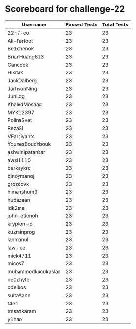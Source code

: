 # Scoreboard for challenge-22
| Username   | Passed Tests | Total Tests |
|------------|--------------|-------------|
| 22-7-co | 23 | 23 |
| Ali-Fartoot | 23 | 23 |
| Be1chenok | 23 | 23 |
| BrianHuang813 | 23 | 23 |
| Gandook | 23 | 23 |
| Hikitak | 23 | 23 |
| JackDalberg | 23 | 23 |
| JarhsonNing | 23 | 23 |
| JunLog | 23 | 23 |
| KhaledMosaad | 23 | 23 |
| MYK12397 | 23 | 23 |
| PolinaSvet | 23 | 23 |
| RezaSi | 23 | 23 |
| VFarsiyants | 23 | 23 |
| YounesBouchbouk | 23 | 23 |
| ashwinipatankar | 23 | 23 |
| awsl1110 | 23 | 23 |
| berkaykrc | 23 | 23 |
| binoymanoj | 23 | 23 |
| grozdovk | 23 | 23 |
| himanshum9 | 23 | 23 |
| hudazaan | 23 | 23 |
| idk2me | 23 | 23 |
| john-otienoh | 23 | 23 |
| krypton-io | 23 | 23 |
| kuzminprog | 23 | 23 |
| lanmanul | 23 | 23 |
| law-lee | 23 | 23 |
| mick4711 | 23 | 23 |
| micos7 | 23 | 23 |
| muhammedkucukaslan | 23 | 23 |
| ne0phyte | 23 | 23 |
| odelbos | 23 | 23 |
| sultaAann | 23 | 23 |
| t4e1 | 23 | 23 |
| tmsankaram | 23 | 23 |
| y1hao | 23 | 23 |
